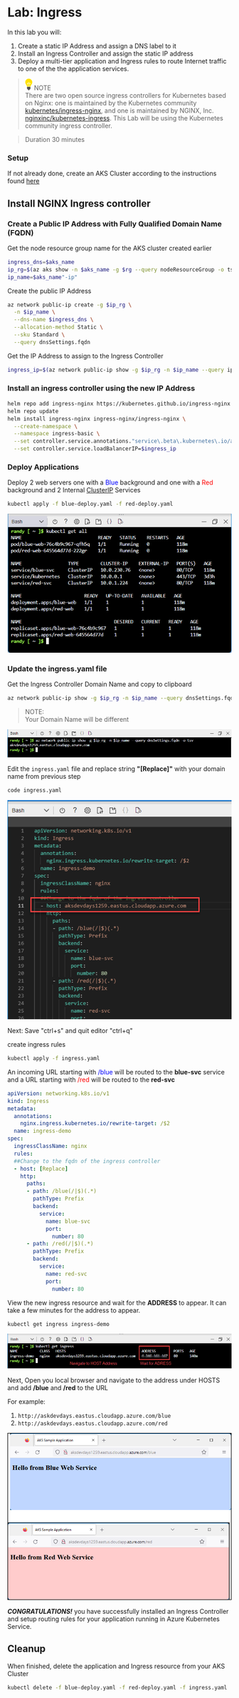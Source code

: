 # Lab: Ingress 

In this lab you will:
1. Create a static IP Address and assign a DNS label to it
1. Install an Ingress Controller and assign the static IP address
1. Deploy a multi-tier application and Ingress rules to route Internet traffic to one of the the application services. 

> ![](content/idea.png) NOTE</br>
There are two open source ingress controllers for Kubernetes based on Nginx: one is maintained by the Kubernetes community [kubernetes/ingress-nginx](https://github.com/kubernetes/ingress-nginx), and one is maintained by NGINX, Inc. [nginxinc/kubernetes-ingress](https://github.com/nginxinc/kubernetes-ingress). This Lab will be using the Kubernetes community ingress controller.

>Duration 30 minutes

### Setup 
If not already done, create an AKS Cluster according to the instructions found [here](../setup.md)

## Install NGINX Ingress controller 

### Create a Public IP Address with Fully Qualified Domain Name (FQDN)

Get the node resource group name for the AKS cluster created earlier
``` bash
ingress_dns=$aks_name
ip_rg=$(az aks show -n $aks_name -g $rg --query nodeResourceGroup -o tsv)
ip_name=$aks_name"-ip"
```

Create the  public IP Address
```bash
az network public-ip create -g $ip_rg \
  -n $ip_name \
  --dns-name $ingress_dns \
  --allocation-method Static \
  --sku Standard \
  --query dnsSettings.fqdn
```
Get the IP Address to assign to the Ingress Controller
``` bash
ingress_ip=$(az network public-ip show -g $ip_rg -n $ip_name --query ipAddress -o tsv)
```


### Install an ingress controller using the new IP Address
``` bash
helm repo add ingress-nginx https://kubernetes.github.io/ingress-nginx
helm repo update
helm install ingress-nginx ingress-nginx/ingress-nginx \
  --create-namespace \
  --namespace ingress-basic \
  --set controller.service.annotations."service\.beta\.kubernetes\.io/azure-load-balancer-health-probe-request-path"=/healthz \
  --set controller.service.loadBalancerIP=$ingress_ip
```

### Deploy Applications 
Deploy 2 web servers one with a <span style=color:blue>Blue</span> background and one with a <span style=color:red>Red</span> background and 2 Internal [ClusterIP](https://kubernetes.io/docs/concepts/services-networking/service/#publishing-services-service-types) Services

``` bash
kubectl apply -f blue-deploy.yaml -f red-deploy.yaml
```
![deploy](content/image-red-deploy.png)

### Update the ingress.yaml file
Get the Ingress Controller Domain Name and copy to clipboard
``` bash
az network public-ip show -g $ip_rg -n $ip_name --query dnsSettings.fqdn -o tsv
```
> NOTE:</br>
Your Domain Name will be different
>

![](content/image-getfgdn.png)

Edit the ```ingress.yaml``` file and replace string **"[Replace]"** with your domain name from previous step 

```bash 
code ingress.yaml
```
![](content/image-fqdn.png)

Next: Save "ctrl+s" and quit editor "ctrl+q"

create ingress rules
``` bash
kubectl apply -f ingress.yaml
```

An incoming URL starting with <span style=color:blue>/blue</span> will be routed to the **blue-svc** service and a URL starting with <span style=color:red>/red</span> will be routed to the **red-svc**

```yaml
apiVersion: networking.k8s.io/v1
kind: Ingress
metadata:
  annotations:
    nginx.ingress.kubernetes.io/rewrite-target: /$2
  name: ingress-demo
spec:
  ingressClassName: nginx
  rules:
  ##Change to the fqdn of the ingress controller
  - host: [Replace]
    http:
      paths:
      - path: /blue(/|$)(.*)
        pathType: Prefix
        backend:
          service: 
            name: blue-svc
            port: 
              number: 80
      - path: /red(/|$)(.*)
        pathType: Prefix
        backend:
          service: 
            name: red-svc
            port: 
              number: 80
```



View the new ingress resource and wait for the **ADDRESS** to appear. It can take a few minutes for the address to appear. 
```bash
kubectl get ingress ingress-demo
```
![](content/image-get-ingress.png)

Next, Open you local browser and navigate to the address under HOSTS and add **/blue** and **/red** to the URL

For example: 
1. ```http://askdevdays.eastus.cloudapp.azure.com/blue```
2. ```http://askdevdays.eastus.cloudapp.azure.com/red```

![](content/image-app-final.png)

***CONGRATULATIONS!***  you have successfully installed an Ingress Controller and setup routing rules for your application running in Azure Kubernetes Service. 



## Cleanup
When finished, delete the application and Ingress resource from your AKS Cluster

```bash
kubectl delete -f blue-deploy.yaml -f red-deploy.yaml -f ingress.yaml
```